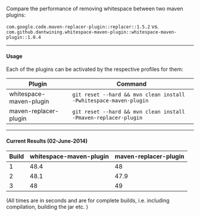 Compare the performance of removing whitespace between two maven plugins:

`com.google.code.maven-replacer-plugin::replacer::1.5.2`
vs.
`com.github.dantwining.whitespace-maven-plugin::whitespace-maven-plugin::1.0.4`

---

#### Usage

Each of the plugins can be activated by the respective profiles for them:

| Plugin | Command  | 
| ----- | ------------- |
| whitespace-maven-plugin  | `git reset --hard && mvn clean install -Pwhitespace-maven-plugin` |
| maven-replacer-plugin  |  `git reset --hard && mvn clean install -Pmaven-replacer-plugin`|


---

#### Current Results (02-June-2014)

| Build | whitespace-maven-plugin | maven-replacer-plugin  |
| ----- | ------------- | ------------- |
| 1  | 48.4  | 48 |
| 2  | 48.1  | 47.9|
| 3  |  48  | 49|  

(All times are in seconds and are for complete builds, i.e. including compilation, building the jar etc. )

